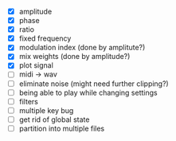 - [x] amplitude
- [x] phase
- [x] ratio
- [x] fixed frequency
- [x] modulation index (done by amplitute?)
- [x] mix weights (done by amplitude?)
- [x] plot signal
- [ ] midi -> wav
- [ ] eliminate noise (might need further clipping?)
- [ ] being able to play while changing settings
- [ ] filters
- [ ] multiple key bug
- [ ] get rid of global state
- [ ] partition into multiple files
